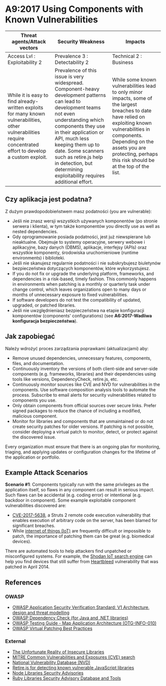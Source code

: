 # A9:2017 Using Components with Known Vulnerabilities

| Threat agents/Attack vectors | Security Weakness           | Impacts               |
| -- | -- | -- |
| Access Lvl : Exploitability 2 | Prevalence 3 : Detectability 2 | Technical 2 : Business |
| While it is easy to find already-written exploits for many known vulnerabilities, other vulnerabilities require concentrated effort to develop a custom exploit. | Prevalence of this issue is very widespread. Component-heavy development patterns can lead to development teams not even understanding which components they use in their application or API, much less keeping them up to date. Some scanners such as retire.js help in detection, but determining exploitability requires additional effort. | While some known vulnerabilities lead to only minor impacts, some of the largest breaches to date have relied on exploiting known vulnerabilities in components. Depending on the assets you are protecting, perhaps this risk should be at the top of the list. |

## Czy aplikacja jest podatna?

Z dużym prawdopodobieństwem masz podatności (you are vulnerable):

* Jeśli nie znasz wersji wszystkich używanych komponentów (po stronie serwera i klienta), w tym także komponentów you directly use as well as nested dependencies.
* Gdy oprogramowanie posiada podatności, jest już niewspierane lub nieaktualne. Obejmuje to systemy operacyjne, serwery webowe i aplikacyjne, bazy danych (DBMS), aplikacje, interfejsy (APIs) oraz wszystkie komponenty, środowiska uruchomieniowe (runtime environments) i biblioteki.
* Jeśli nie skanujesz regularnie podatności i nie subskrybujesz biuletynów bezpieczeństwa dotyczących komponentów, które wykorzystujesz.
* If you do not fix or upgrade the underlying platform, frameworks, and dependencies in a risk-based, timely fashion. This commonly happens in environments when patching is a monthly or quarterly task under change control, which leaves organizations open to many days or months of unnecessary exposure to fixed vulnerabilities.
* If software developers do not test the compatibility of updated, upgraded, or patched libraries.
* Jeśli nie uwzględnieniasz bezpieczeństwa na etapie konfiguracji komponentów (components' configurations) (see **A6:2017-Wadliwa konfiguracja bezpieczeństwa**).

## Jak zapobiegać

Należy wdrożyć proces zarządzania poprawkami (aktualizacjami) aby:

* Remove unused dependencies, unnecessary features, components, files, and documentation.
* Continuously inventory the versions of both client-side and server-side components (e.g. frameworks, libraries) and their dependencies using tools like versions, DependencyCheck, retire.js, etc. 
* Continuously monitor sources like CVE and NVD for vulnerabilities in the components. Use software composition analysis tools to automate the process. Subscribe to email alerts for security vulnerabilities related to components you use.
* Only obtain components from official sources over secure links. Prefer signed packages to reduce the chance of including a modified, malicious component.
* Monitor for libraries and components that are unmaintained or do not create security patches for older versions. If patching is not possible, consider deploying a virtual patch to monitor, detect, or protect against the discovered issue.

Every organization must ensure that there is an ongoing plan for monitoring, triaging, and applying updates or configuration changes for the lifetime of the application or portfolio.

## Example Attack Scenarios

**Scenario #1**: Components typically run with the same privileges as the application itself, so flaws in any component can result in serious impact. Such flaws can be accidental (e.g. coding error) or intentional (e.g. backdoor in component). Some example exploitable component vulnerabilities discovered are:

* [CVE-2017-5638](https://cve.mitre.org/cgi-bin/cvename.cgi?name=CVE-2017-5638), a Struts 2 remote code execution vulnerability that enables execution of arbitrary code on the server, has been blamed for significant breaches.
* While [internet of things (IoT)](https://en.wikipedia.org/wiki/Internet_of_things) are frequently difficult or impossible to patch, the importance of patching them can be great (e.g. biomedical devices).

There are automated tools to help attackers find unpatched or misconfigured systems. For example, the [Shodan IoT search engine](https://www.shodan.io/report/89bnfUyJ) can help you find devices that still suffer from [Heartbleed](https://en.wikipedia.org/wiki/Heartbleed) vulnerability that was patched in April 2014.

## References

### OWASP

* [OWASP Application Security Verification Standard: V1 Architecture, design and threat modelling](https://www.owasp.org/index.php/ASVS_V1_Architecture)
* [OWASP Dependency Check (for Java and .NET libraries)](https://www.owasp.org/index.php/OWASP_Dependency_Check)
* [OWASP Testing Guide - Map Application Architecture (OTG-INFO-010)](https://www.owasp.org/index.php/Map_Application_Architecture_(OTG-INFO-010))
* [OWASP Virtual Patching Best Practices](https://www.owasp.org/index.php/Virtual_Patching_Best_Practices)

### External

* [The Unfortunate Reality of Insecure Libraries](https://www.aspectsecurity.com/research-presentations/the-unfortunate-reality-of-insecure-libraries)
* [MITRE Common Vulnerabilities and Exposures (CVE) search](https://www.cvedetails.com/version-search.php)
* [National Vulnerability Database (NVD)](https://nvd.nist.gov/)
* [Retire.js for detecting known vulnerable JavaScript libraries](https://github.com/retirejs/retire.js/)
* [Node Libraries Security Advisories](https://nodesecurity.io/advisories)
* [Ruby Libraries Security Advisory Database and Tools](https://rubysec.com/)
